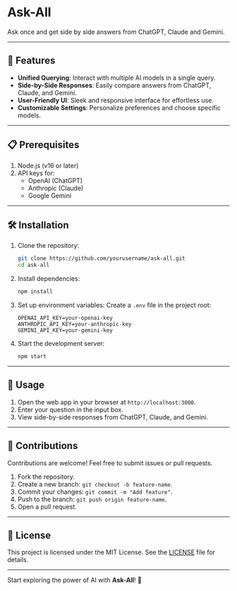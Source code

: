 # Ask-All

Ask once and get side by side answers from ChatGPT, Claude and Gemini.

---

## 🚀 Features

- **Unified Querying**: Interact with multiple AI models in a single query.
- **Side-by-Side Responses**: Easily compare answers from ChatGPT, Claude, and Gemini.
- **User-Friendly UI**: Sleek and responsive interface for effortless use.
- **Customizable Settings**: Personalize preferences and choose specific models.

---

## 📋 Prerequisites

1. Node.js (v16 or later)
2. API keys for:
   - OpenAI (ChatGPT)
   - Anthropic (Claude)
   - Google Gemini

---

## 🛠 Installation

1. Clone the repository:
   ```bash
   git clone https://github.com/yourusername/ask-all.git
   cd ask-all
   ```

2. Install dependencies:
   ```bash
   npm install
   ```

3. Set up environment variables:
   Create a `.env` file in the project root:
   ```plaintext
   OPENAI_API_KEY=your-openai-key
   ANTHROPIC_API_KEY=your-anthropic-key
   GEMINI_API_KEY=your-gemini-key
   ```

4. Start the development server:
   ```bash
   npm start
   ```

---

## 🔧 Usage

1. Open the web app in your browser at `http://localhost:3000`.
2. Enter your question in the input box.
3. View side-by-side responses from ChatGPT, Claude, and Gemini.

---

## 🤝 Contributions

Contributions are welcome! Feel free to submit issues or pull requests.

1. Fork the repository.
2. Create a new branch: `git checkout -b feature-name`.
3. Commit your changes: `git commit -m "Add feature"`.
4. Push to the branch: `git push origin feature-name`.
5. Open a pull request.

---

## 📄 License

This project is licensed under the MIT License. See the [LICENSE](LICENSE) file for details.

---

Start exploring the power of AI with **Ask-All**! 🚀
